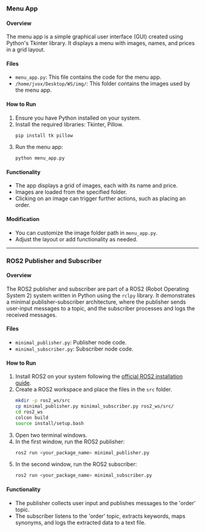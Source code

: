 ### Menu App

#### Overview
The menu app is a simple graphical user interface (GUI) created using Python's Tkinter library. It displays a menu with images, names, and prices in a grid layout.

#### Files
- `menu_app.py`: This file contains the code for the menu app.
- `/home/jvox/Desktop/WS/img/`: This folder contains the images used by the menu app.

#### How to Run
1. Ensure you have Python installed on your system.
2. Install the required libraries: Tkinter, Pillow.
    ```bash
    pip install tk pillow
    ```
3. Run the menu app:
    ```bash
    python menu_app.py
    ```

#### Functionality
- The app displays a grid of images, each with its name and price.
- Images are loaded from the specified folder.
- Clicking on an image can trigger further actions, such as placing an order.

#### Modification
- You can customize the image folder path in `menu_app.py`.
- Adjust the layout or add functionality as needed.

---

### ROS2 Publisher and Subscriber

#### Overview
The ROS2 publisher and subscriber are part of a ROS2 (Robot Operating System 2) system written in Python using the `rclpy` library. It demonstrates a minimal publisher-subscriber architecture, where the publisher sends user-input messages to a topic, and the subscriber processes and logs the received messages.

#### Files
- `minimal_publisher.py`: Publisher node code.
- `minimal_subscriber.py`: Subscriber node code.

#### How to Run
1. Install ROS2 on your system following the [official ROS2 installation guide](https://docs.ros.org/en/foxy/Installation.html).
2. Create a ROS2 workspace and place the files in the `src` folder.
    ```bash
    mkdir -p ros2_ws/src
    cp minimal_publisher.py minimal_subscriber.py ros2_ws/src/
    cd ros2_ws
    colcon build
    source install/setup.bash
    ```
3. Open two terminal windows.
4. In the first window, run the ROS2 publisher:
    ```bash
    ros2 run <your_package_name> minimal_publisher.py
    ```
5. In the second window, run the ROS2 subscriber:
    ```bash
    ros2 run <your_package_name> minimal_subscriber.py
    ```

#### Functionality
- The publisher collects user input and publishes messages to the 'order' topic.
- The subscriber listens to the 'order' topic, extracts keywords, maps synonyms, and logs the extracted data to a text file.
